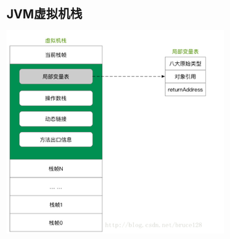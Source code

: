 # JVM虚拟机栈

![2fa20c34ce90352adcfddd80f16c8290](https://raw.githubusercontent.com/pickices/Typora/master/image/20210614201228.png)

